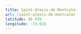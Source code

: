 ```yaml
---
title: Saint-Alexis-de-Montcalm
url: /saint-alexis-de-montcalm/
latitude: 45.935
longitude: -73.615
---
```

